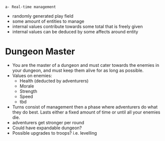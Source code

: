 																												a- Real-time management
- randomly generated play field
- some amount of entities to manage
- internal values contribute towards some total that is freely given
- internal values can be deduced by some affects around entity

# Dungeon Master
- You are the master of a dungeon and must cater towards the enemies in your dungeon, and must keep them alive for as long as possible.
- Values on enemies:
	- Health (deducted by adventurers)
	- Morale
	- Strength
	- Speed
	- tbd
- Turns consist of management then a phase where adventurers do what they do best. Lasts either a fixed amount of time or until all your enemies die.
- adventurers get stronger per round
- Could have expandable dungeon?
- Possible upgrades to troops? i.e. levelling